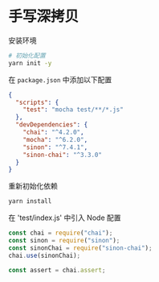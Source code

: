 # 手写深拷贝

安装环境

```sh
# 初始化配置
yarn init -y
```

在 `package.json` 中添加以下配置

```json
{
  "scripts": {
    "test": "mocha test/**/*.js"
  },
  "devDependencies": {
    "chai": "^4.2.0",
    "mocha": "^6.2.0",
    "sinon": "^7.4.1",
    "sinon-chai": "^3.3.0"
  }
}
```

重新初始化依赖

```sh
yarn install
```

在 'test/index.js' 中引入 Node 配置

```js
const chai = require("chai");
const sinon = require("sinon");
const sinonChai = require("sinon-chai");
chai.use(sinonChai);

const assert = chai.assert;
```